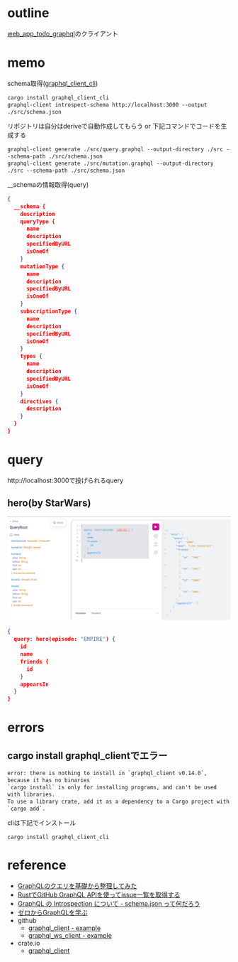 # outline

[web_app_todo_graphql](https://github.com/miyatama/learn_rust/tree/main/projects/web_app_todo_graphql)のクライアント

# memo

schema取得([graphql_client_cli](https://github.com/graphql-rust/graphql-client/tree/main/graphql_client_cli))

```shell
cargo install graphql_client_cli
graphql-client introspect-schema http://localhost:3000 --output ./src/schema.json
```

リポジトリは自分はderiveで自動作成してもらう or 下記コマンドでコードを生成する

```shell
graphql-client generate ./src/query.graphql --output-directory ./src --schema-path ./src/schema.json
graphql-client generate ./src/mutation.graphql --output-directory ./src --schema-path ./src/schema.json
```

__schemaの情報取得(query)

```json
{
  __schema {
    description
    queryType {
      name
      description
      specifiedByURL
      isOneOf
    }
    mutationType {
      name
      description
      specifiedByURL
      isOneOf
    }
    subscriptionType {
      name
      description
      specifiedByURL
      isOneOf
    }
    types {
      name
      description
      specifiedByURL
      isOneOf
    }
    directives {
      description
    }
  }
}
```

# query

http://localhost:3000で投げられるquery

## hero(by StarWars)

![query_example](./imgs/query_example01.png)

```json
{
  query: hero(episode: "EMPIRE") {
    id
    name
    friends {
      id
    }
    appearsIn
  }
}
```

# errors

## cargo install graphql_clientでエラー

```text
error: there is nothing to install in `graphql_client v0.14.0`, because it has no binaries
`cargo install` is only for installing programs, and can't be used with libraries.
To use a library crate, add it as a dependency to a Cargo project with `cargo add`.
```

cliは下記でインストール

```shell
cargo install graphql_client_cli
```

# reference

+ [GraphQLのクエリを基礎から整理してみた](https://qiita.com/shunp/items/d85fc47b33e1b3a88167)
+ [RustでGitHub GraphQL APIを使ってissue一覧を取得する](https://blog.ymgyt.io/entry/fetch-issues-using-github-graphql-api-in-rust/)
+ [GraphQL の Introspection について - schema.json って何だろう](https://lightbulbcat.hatenablog.com/entry/2018/02/17/174623)
+ [ゼロからGraphQLを学ぶ](https://zenn.dev/kengoku123/articles/graphql-from-scratch)
+ github
  + [graphql_client - example](https://github.com/graphql-rust/graphql-client/tree/main/examples)
  + [graphql_ws_client - example](https://github.com/obmarg/graphql-ws-client/tree/main/examples/examples)
+ crate.io
  + [graphql_client](https://crates.io/crates/graphql_client)